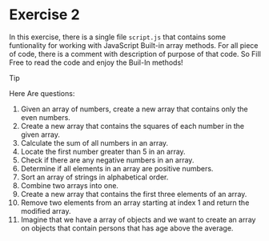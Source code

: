 # Exercise 2

In this exercise, there is a single file `script.js` that contains some funtionality for working with JavaScript Built-in array methods.
For all piece of code, there is a comment with description of purpose of that code. So Fill Free to read the code and enjoy the Buil-In methods!

> [!TIP]
> Here Are questions:
> 1. Given an array of numbers, create a new array that contains only the even numbers.
> 2. Create a new array that contains the squares of each number in the given array.
> 3. Calculate the sum of all numbers in an array.
> 4. Locate the first number greater than 5 in an array.
> 5. Check if there are any negative numbers in an array.
> 6. Determine if all elements in an array are positive numbers.
> 7. Sort an array of strings in alphabetical order.
> 8. Combine two arrays into one.
> 9. Create a new array that contains the first three elements of an array.
> 10. Remove two elements from an array starting at index 1 and return the modified array.
> 11. Imagine that we have a array of objects and we want to create an array on objects that contain persons that has age above the average.
